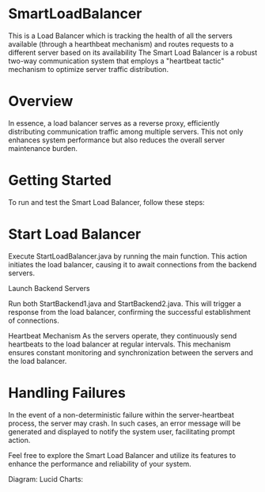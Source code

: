 # SmartLoadBalancer
This is a Load Balancer which is tracking the health of all the servers available (through a hearthbeat mechanism) and routes requests to a different server based on its availability
The Smart Load Balancer is a robust two-way communication system that employs a "heartbeat tactic" mechanism to optimize server traffic distribution.

# Overview
In essence, a load balancer serves as a reverse proxy, efficiently distributing communication traffic among multiple servers. This not only enhances system performance but also reduces the overall server maintenance burden.

# Getting Started
To run and test the Smart Load Balancer, follow these steps:

# Start Load Balancer

Execute StartLoadBalancer.java by running the main function. This action initiates the load balancer, causing it to await connections from the backend servers.

Launch Backend Servers

Run both StartBackend1.java and StartBackend2.java. This will trigger a response from the load balancer, confirming the successful establishment of connections.

Heartbeat Mechanism
As the servers operate, they continuously send heartbeats to the load balancer at regular intervals. This mechanism ensures constant monitoring and synchronization between the servers and the load balancer.

# Handling Failures
In the event of a non-deterministic failure within the server-heartbeat process, the server may crash. In such cases, an error message will be generated and displayed to notify the system user, facilitating prompt action.

Feel free to explore the Smart Load Balancer and utilize its features to enhance the performance and reliability of your system.

Diagram:
Lucid Charts: 
